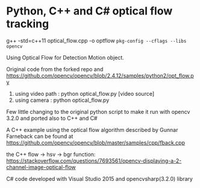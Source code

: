 # Python, C++ and C# optical flow tracking

g++ -std=c++11 optical_flow.cpp -o optflow `pkg-config --cflags --libs opencv`

Using Optical Flow for Detection Motion object.



Original code from the forked repo and  https://github.com/opencv/opencv/blob/2.4.12/samples/python2/opt_flow.py   
1. using video path : python optical_flow.py [video source]  
2. using camera : python optical_flow.py   

Few little changing to the original python script to make it run with opencv 3.2.0 and ported also to C++  and C#

A C++ example using the optical flow algorithm described by Gunnar Farneback can be found at https://github.com/opencv/opencv/blob/master/samples/cpp/fback.cpp

the C++ flow -> hsv -> bgr function:  
https://stackoverflow.com/questions/7693561/opencv-displaying-a-2-channel-image-optical-flow  
  
C# code developed with Visual Studio 2015 and opencvsharp(3.2.0) library
